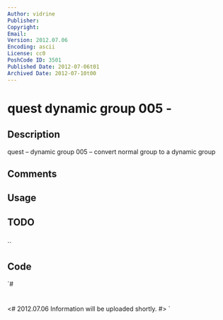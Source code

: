 ```yaml
---
Author: vidrine
Publisher: 
Copyright: 
Email: 
Version: 2012.07.06
Encoding: ascii
License: cc0
PoshCode ID: 3501
Published Date: 2012-07-06t01
Archived Date: 2012-07-10t00
---
```


# quest dynamic group 005 - 

## Description

quest – dynamic group 005 – convert normal group to a dynamic group

## Comments



## Usage



## TODO



## 

``

## Code

`#
 #
 <#
 2012.07.06
 Information will be uploaded shortly.
 #>
`

